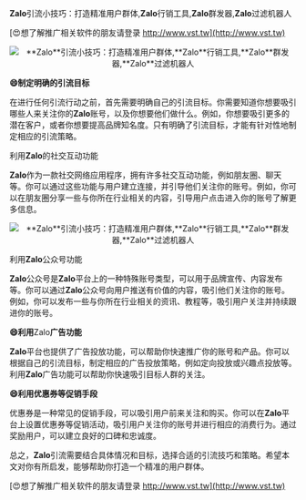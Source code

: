 **Zalo**引流小技巧：打造精准用户群体,**Zalo**行销工具,**Zalo**群发器,**Zalo**过滤机器人

[😍想了解推广相关软件的朋友请登录 http://www.vst.tw](http://www.vst.tw)

 <center><img src="https://vst.tw/MP4/tuiguang/png/1.png" alt="**Zalo**引流小技巧：打造精准用户群体,**Zalo**行销工具,**Zalo**群发器,**Zalo**过滤机器人"></center>

**😄制定明确的引流目标**

在进行任何引流行动之前，首先需要明确自己的引流目标。你需要知道你想要吸引哪些人来关注你的**Zalo**账号，以及你想要他们做什么。例如，你想要吸引更多的潜在客户，或者你想要提高品牌知名度。只有明确了引流目标，才能有针对性地制定相应的引流策略。

利用**Zalo**的社交互动功能

**Zalo**作为一款社交网络应用程序，拥有许多社交互动功能，例如朋友圈、聊天等。你可以通过这些功能与用户建立连接，并引导他们关注你的账号。例如，你可以在朋友圈分享一些与你所在行业相关的内容，引导用户点击进入你的账号了解更多信息。

 <center><img src="https://vst.tw/MP4/tuiguang/png/0.png" alt="**Zalo**引流小技巧：打造精准用户群体,**Zalo**行销工具,**Zalo**群发器,**Zalo**过滤机器人"></center>

利用**Zalo**公众号功能

**Zalo**公众号是**Zalo**平台上的一种特殊账号类型，可以用于品牌宣传、内容发布等。你可以通过**Zalo**公众号向用户推送有价值的内容，吸引他们关注你的账号。例如，你可以发布一些与你所在行业相关的资讯、教程等，吸引用户关注并持续跟进你的账号。

**😄利用**Zalo**广告功能**

**Zalo**平台也提供了广告投放功能，可以帮助你快速推广你的账号和产品。你可以根据自己的引流目标，制定相应的广告投放策略，例如定向投放或兴趣点投放等。利用**Zalo**广告功能可以帮助你快速吸引目标人群的关注。

**😄利用优惠券等促销手段**

优惠券是一种常见的促销手段，可以吸引用户前来关注和购买。你可以在**Zalo**平台上设置优惠券等促销活动，吸引用户关注你的账号并进行相应的消费行为。通过奖励用户，可以建立良好的口碑和忠诚度。

总之，**Zalo**引流需要结合具体情况和目标，选择合适的引流技巧和策略。希望本文对你有所启发，能够帮助你打造一个精准的用户群体。

[😍想了解推广相关软件的朋友请登录 http://www.vst.tw](http://www.vst.tw)



